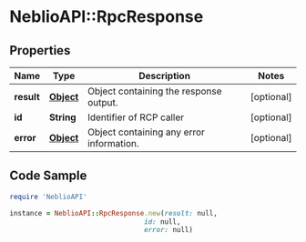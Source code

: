 # NeblioAPI::RpcResponse

## Properties
Name | Type | Description | Notes
------------ | ------------- | ------------- | -------------
**result** | [**Object**](.md) | Object containing the response output. | [optional] 
**id** | **String** | Identifier of RCP caller | [optional] 
**error** | [**Object**](.md) | Object containing any error information. | [optional] 

## Code Sample

```ruby
require 'NeblioAPI'

instance = NeblioAPI::RpcResponse.new(result: null,
                                 id: null,
                                 error: null)
```


